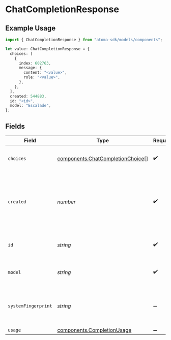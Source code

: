 # ChatCompletionResponse

## Example Usage

```typescript
import { ChatCompletionResponse } from "atoma-sdk/models/components";

let value: ChatCompletionResponse = {
  choices: [
    {
      index: 602763,
      message: {
        content: "<value>",
        role: "<value>",
      },
    },
  ],
  created: 544883,
  id: "<id>",
  model: "Escalade",
};
```

## Fields

| Field                                                                                | Type                                                                                 | Required                                                                             | Description                                                                          |
| ------------------------------------------------------------------------------------ | ------------------------------------------------------------------------------------ | ------------------------------------------------------------------------------------ | ------------------------------------------------------------------------------------ |
| `choices`                                                                            | [components.ChatCompletionChoice](../../models/components/chatcompletionchoice.md)[] | :heavy_check_mark:                                                                   | A list of chat completion choices.                                                   |
| `created`                                                                            | *number*                                                                             | :heavy_check_mark:                                                                   | The Unix timestamp (in seconds) of when the chat completion was created.             |
| `id`                                                                                 | *string*                                                                             | :heavy_check_mark:                                                                   | A unique identifier for the chat completion.                                         |
| `model`                                                                              | *string*                                                                             | :heavy_check_mark:                                                                   | The model used for the chat completion.                                              |
| `systemFingerprint`                                                                  | *string*                                                                             | :heavy_minus_sign:                                                                   | The system fingerprint for the completion, if applicable.                            |
| `usage`                                                                              | [components.CompletionUsage](../../models/components/completionusage.md)             | :heavy_minus_sign:                                                                   | N/A                                                                                  |